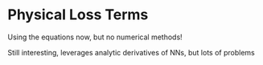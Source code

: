 Physical Loss Terms
=======================

Using the equations now, but no numerical methods!

Still interesting, leverages analytic derivatives of NNs, but lots of problems

